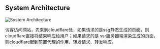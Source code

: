 ## System Architecture

![System Architecture](https://vip2.loli.io/2023/05/19/jc8h1kLxlK6y5me.webp)

访客访问网站，先来到cloudflare处，如果请求的是ssg静态生成的页面，则cloudflare直接将结果响应给用户；如果请求的是
ssr服务器端渲染生成的页面，则cloudflare起到前置代理的作用，转发请求、转发响应。
